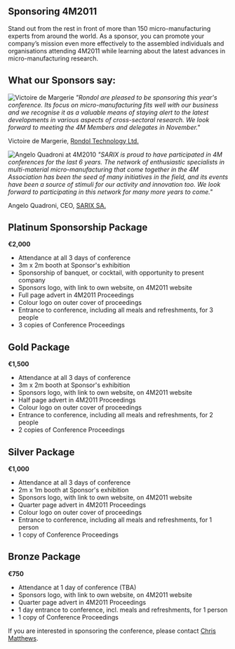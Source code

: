 ## Sponsoring 4M2011

Stand out from the rest in front of more than 150 micro-manufacturing experts from around the world. As a sponsor, you can promote your company’s mission even more effectively to the assembled individuals and organisations attending 4M2011 while learning about the latest advances in micro-manufacturing research.
<!--break-->
## What our Sponsors say:

  
![Victoire de Margerie](/4m-association/assets/images/Photo-Victoire_web.jpg)   *"Rondol are pleased to be sponsoring this year's conference. Its focus on micro-manufacturing fits well with our business and we recognise it as a valuable means of staying alert to the latest developments in various aspects of cross-sectoral research. We look forward to meeting the 4M Members and delegates in November."*    

Victoire de Margerie, [Rondol Technology Ltd.](http://www.rondol.com/)  
     
![Angelo Quadroni at 4M2010](/4m-association/assets/images/SARIX_crop4.jpg)  *"SARIX is proud to have participated in 4M conferences for the last 6 years. The network of enthusiastic specialists in multi-material micro-manufacturing that come together in the 4M Association has been the seed of many initiatives in the field, and its events have been a source of stimuli for our activity and innovation too. We look forward to participating in this network for many more years to come."*   
 
Angelo Quadroni, CEO, [SARIX SA.](http://sarix.com/)  
  




  
## Platinum Sponsorship Package

**€2,000**

* Attendance at all 3 days of conference  
* 3m x 2m booth at Sponsor's exhibition  
* Sponsorship of banquet, or cocktail, with opportunity to present company  
* Sponsors logo, with link to own website, on 4M2011 website
* Full page advert in 4M2011 Proceedings
* Colour logo on outer cover of proceedings
* Entrance to conference, including all meals and refreshments, for 3 people
* 3 copies of Conference Proceedings

## Gold Package

**€1,500**

* Attendance at all 3 days of conference  
* 3m x 2m booth at Sponsor's exhibition  
* Sponsors logo, with link to own website, on 4M2011 website  
* Half page advert in 4M2011 Proceedings
* Colour logo on outer cover of proceedings
* Entrance to conference, including all meals and refreshments, for 2 people
* 2 copies of Conference Proceedings


## Silver Package

**€1,000**

* Attendance at all 3 days of conference  
* 2m x 1m booth at Sponsor's exhibition  
* Sponsors logo, with link to own website, on 4M2011 website  
* Quarter page advert in 4M2011 Proceedings
* Colour logo on outer cover of proceedings
* Entrance to conference, including all meals and refreshments, for 1 person
* 1 copy of Conference Proceedings  
  
## Bronze Package

**€750**

* Attendance at 1 day of conference (TBA)  
* Sponsors logo, with link to own website, on 4M2011 website  
* Quarter page advert in 4M2011 Proceedings
* 1 day entrance to conference, incl. meals and refreshments, for 1 person
* 1 copy of Conference Proceedings  

  
If you are interested in sponsoring the conference, please contact [Chris Matthews](mailto:matthewscw@cf.ac.uk).